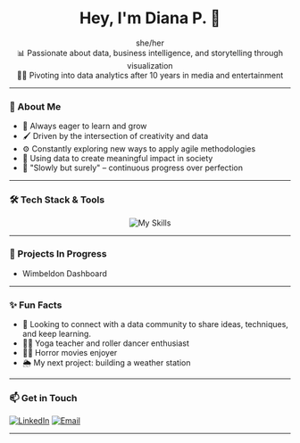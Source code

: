 <h1 align="center">Hey, I'm Diana P. 👋</h1>
<p align="center">
  she/her<br>
  📊 Passionate about data, business intelligence, and storytelling through visualization <br>
  👩‍💻 Pivoting into data analytics after 10 years in media and entertainment 
</p>

---

### 🧠 About Me

- 📖 Always eager to learn and grow
- 🖌️ Driven by the intersection of creativity and data
- ⚙️ Constantly exploring new ways to apply agile methodologies
- 🤲 Using data to create meaningful impact in society
- 🐢 "Slowly but surely" – continuous progress over perfection

---

### 🛠️ Tech Stack & Tools

<p align="center">
  <img src="https://skills.syvixor.com/api/icons?i=aws,powerbi,tableau,python,mysql,vscode,github&theme=dark&perline=15" alt="My Skills" />
</p>

---

### 🚧 Projects In Progress
- Wimbeldon Dashboard



---

### ✨ Fun Facts

- 🤝 Looking to connect with a data community to share ideas, techniques, and keep learning.
- 🧘‍♀️ Yoga teacher and roller dancer enthusiast
- 🧛‍♀️ Horror movies enjoyer
- 🌦️ My next project: building a weather station

---

### 📫 Get in Touch

[![LinkedIn](https://img.shields.io/badge/-LinkedIn-0A66C2?style=flat&logo=linkedin&logoColor=white)](https://www.linkedin.com/in/dianapgomez/)
[![Email](https://img.shields.io/badge/-Email-D14836?style=flat&logo=gmail&logoColor=white)](mailto:dianapuertagomez@gmail.com)


---

